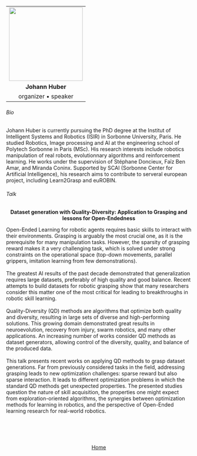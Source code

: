 ---
---

<br>
<br>

<div align="center">
  <table class="row">
    <tr>
    <td style="text-align: center"><img src="https://www.zupimages.net/up/23/11/5wat.jpg" style="width:200px;height:200px;"></td>
  </tr>
  <tr>
    <td style="text-align: center"><b>Johann Huber</b></td>
  </tr>
  <tr>
    <td style="text-align: center">organizer &bull; speaker</td>
  </tr>
  </table>
</div>



###### Bio

Johann Huber is currently pursuing the PhD degree at the Institut of Intelligent Systems and Robotics (ISIR) in Sorbonne University, Paris. 
He studied Robotics, Image processing and AI at the engineering school of Polytech Sorbonne in Paris (MSc). His research interests include robotics manipulation of real robots, evolutionnary algorithms and reinforcement learning. He works under the supervision of Stéphane Doncieux, Faïz Ben Amar, and Miranda Coninx. Supported by SCAI (Sorbonne Center for Artificial Intelligence), his research aims to contribute to serveral european project, including Learn2Grasp and euROBIN.



###### Talk


<div align="center">
	<b>Dataset generation with Quality-Diversity: Application to Grasping and lessons for Open-Endedness</b>
</div>



Open-Ended Learning for robotic agents requires basic skills to interact with their environments. Grasping is arguably the most crucial one, as it is the prerequisite for many manipulation tasks. However, the sparsity of grasping reward makes it a very challenging task, which is solved under strong constraints on the operational space (top-down movements, parallel grippers, imitation learning from few demonstrations).
<br>
<br>
The greatest AI results of the past decade demonstrated that generalization requires large datasets, preferably of high quality and good balance. Recent attempts to build datasets for robotic grasping show that many researchers consider this matter one of the most critical for leading to breakthroughs in robotic skill learning.
<br>
<br>
Quality-Diversity (QD) methods are algorithms that optimize both quality and diversity, resulting in large sets of diverse and high-performing solutions. This growing domain demonstrated great results in neuroevolution, recovery from injury, swarm robotics, and many other applications. An increasing number of works consider QD methods as dataset generators, allowing control of the diversity, quality, and balance of the produced data.
<br>
<br>
This talk presents recent works on applying QD methods to grasp dataset generations. Far from previously considered tasks in the field, addressing grasping leads to new optimization challenges: sparse reward but also sparse interaction. It leads to different optimization problems in which the standard QD methods get unexpected properties. The presented studies question the nature of skill acquisition, the properties one might expect from exploration-oriented algorithms, the synergies between optimization methods for learning in robotics, and the perspective of Open-Ended learning research for real-world robotics.


<br>
<br>
<br>
<br>


<div align="center">
	<a href="https://imolconf2023.github.io/">Home</a>
</div>

<br>
<br>
